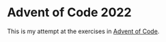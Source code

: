 # Advent of Code 2022

This is my attempt at the exercises in [Advent of Code](https://adventofcode.com/).